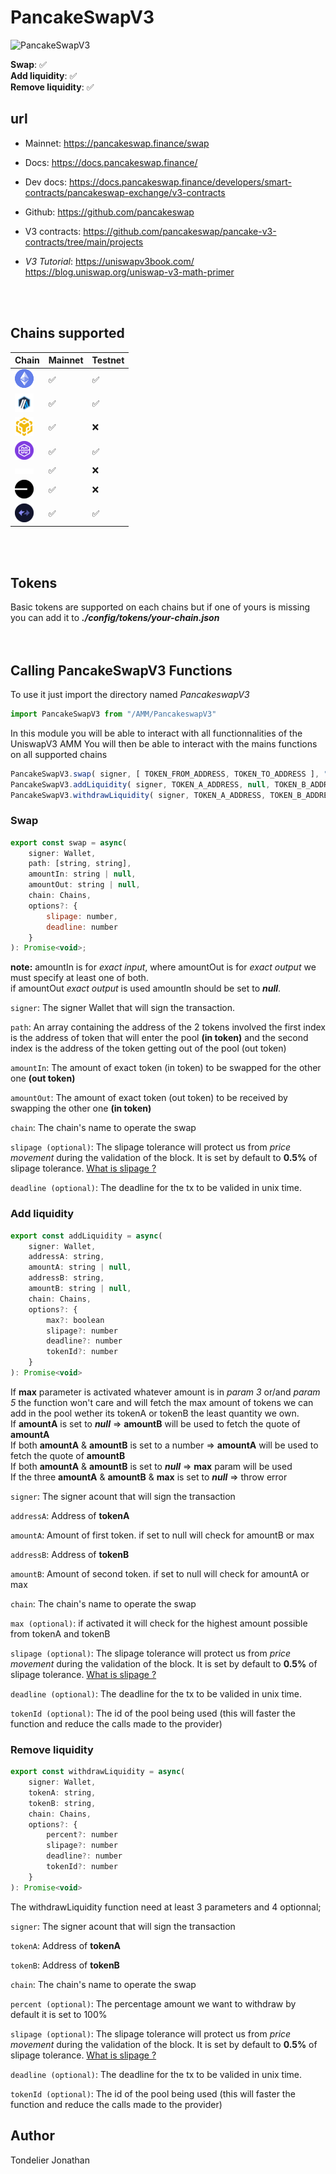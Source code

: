 # PancakeSwapV3  
![PancakeSwapV3](https://encrypted-tbn0.gstatic.com/images?q=tbn:ANd9GcSKluybi6I5JHLN07L7XGH0jdU1IbgrVk_oC6Wsho_z9LGehyIHOuwV66aRJT1HQ_pusHE&usqp=CAU)  

**Swap**: ✅    
**Add liquidity**: ✅    
**Remove liquidity**: ✅    
  
## url
- Mainnet: https://pancakeswap.finance/swap
- Docs: https://docs.pancakeswap.finance/
- Dev docs: https://docs.pancakeswap.finance/developers/smart-contracts/pancakeswap-exchange/v3-contracts
- Github: https://github.com/pancakeswap
- V3 contracts: https://github.com/pancakeswap/pancake-v3-contracts/tree/main/projects

- *V3 Tutorial*: 
    https://uniswapv3book.com/  
    https://blog.uniswap.org/uniswap-v3-math-primer
<br />
<br />   
  
## Chains supported
| Chain                       | Mainnet | Testnet |
|-----------------------------|---------|---------|
| ![ETH](assets/ethereum.png) |   ✅    |   ✅     |
| ![ARB](assets/arbitrum.png) |   ✅    |   ✅     |
| ![BSC](assets/bsc.png)      |   ✅    |   ❌     |
| ![ZKEVM](assets/zkevm.png)  |   ✅    |   ✅     |
| ![LINEA](assets/linea.png)  |   ✅    |   ❌     |
| ![BASE](assets/base.png)    |   ✅    |   ❌     |
| ![ZKSYNC](assets/zkSync.png)|   ✅    |   ✅     |
<br />
<br />

## Tokens
Basic tokens are supported on each chains but if one of yours is missing you can add it to ***./config/tokens/your-chain.json***  
<br />
<br />
  
## Calling PancakeSwapV3 Functions

To use it just import the directory named *PancakeswapV3*  
```javascript
import PancakeSwapV3 from "/AMM/PancakeswapV3"
```

In this module you will be able to interact with all functionnalities of the UniswapV3 AMM
You will then be able to interact with the mains functions on all supported chains

```javascript
PancakeSwapV3.swap( signer, [ TOKEN_FROM_ADDRESS, TOKEN_TO_ADDRESS ], "23", null, "polygon" )
PancakeSwapV3.addLiquidity( signer, TOKEN_A_ADDRESS, null, TOKEN_B_ADDRESS, null, "arbitrum" )
PancakeSwapV3.withdrawLiquidity( signer, TOKEN_A_ADDRESS, TOKEN_B_ADDRESS, "optimism" )
```

### Swap  
```javascript
export const swap = async(
    signer: Wallet,
    path: [string, string],
    amountIn: string | null,
    amountOut: string | null,
    chain: Chains,
    options?: {
        slipage: number,
        deadline: number
    }
): Promise<void>;
```
**note:** amountIn is for *exact input*, where amountOut is for *exact output* we must specify at least one of both.  
          if amountOut *exact output* is used amountIn should be set to ***null***.  
  
`signer`: The signer Wallet that will sign the transaction.  
  
`path`: An array containing the address of the 2 tokens involved the first index is the address of token that will enter the pool **(in token)** and the second index is the address of the token getting out of the pool (out token)  
  
`amountIn`: The amount of exact token (in token) to be swapped for the other one **(out token)**  
  
`amountOut`: The amount of exact token (out token) to be received by swapping the other one **(in token)**  
  
`chain`: The chain's name to operate the swap  
  
`slipage (optional)`: The slipage tolerance will protect us from *price movement* during the validation of the block. It is set by default to **0.5%** of slipage tolerance. [What is slipage ?](https://support.uniswap.org/hc/en-us/articles/8643879653261-What-is-Price-Slippage-)  
  
`deadline (optional)`: The deadline for the tx to be valided in unix time.  
  
### Add liquidity  
  
```javascript
export const addLiquidity = async(
    signer: Wallet,                        
    addressA: string,                       
    amountA: string | null,     
    addressB: string,                       
    amountB: string | null,     
    chain: Chains,
    options?: {
        max?: boolean
        slipage?: number
        deadline?: number
        tokenId?: number
    }
): Promise<void>
```
If **max** parameter is activated whatever amount is in *param 3* or/and *param 5* the function won't care and will fetch the max amount of tokens we can add in the pool wether its tokenA or tokenB the least quantity we own.  
If **amountA** is set to ***null*** => **amountB** will be used to fetch the quote of **amountA**  
If both **amountA** & **amountB** is set to a number => **amountA** will be used to fetch the quote of **amountB**  
If both **amountA** & **amountB** is set to ***null*** => **max** param will be used   
If the three **amountA** & **amountB** & **max** is set to ***null*** => throw error  
  
`signer`: The signer acount that will sign the transaction  
  
`addressA`: Address of **tokenA**  
  
`amountA`: Amount of first token. if set to null will check for amountB or max  
  
`addressB`: Address of **tokenB**  
  
`amountB`: Amount of second token. if set to null will check for amountA or max  
  
`chain`: The chain's name to operate the swap  
  
`max (optional)`: if activated it will check for the highest amount possible from tokenA and tokenB  
  
`slipage (optional)`: The slipage tolerance will protect us from *price movement* during the validation of the block. It is set by default to **0.5%** of slipage tolerance. [What is slipage ?](https://support.uniswap.org/hc/en-us/articles/8643879653261-What-is-Price-Slippage-)  
  
`deadline (optional)`: The deadline for the tx to be valided in unix time.  
  
`tokenId (optional)`: The id of the pool being used (this will faster the function and reduce the calls made to the provider)
  
### Remove liquidity  
  
```javascript
export const withdrawLiquidity = async(
    signer: Wallet, 
    tokenA: string, 
    tokenB: string, 
    chain: Chains,
    options?: {
        percent?: number
        slipage?: number
        deadline?: number
        tokenId?: number
    }
): Promise<void>
```
The withdrawLiquidity function need at least 3 parameters and 4 optionnal;   
  
`signer`: The signer acount that will sign the transaction  
  
`tokenA`: Address of **tokenA**  
  
`tokenB`: Address of **tokenB** 

`chain`: The chain's name to operate the swap  
  
`percent (optional)`: The percentage amount we want to withdraw by default it is set to 100%  
  
`slipage (optional)`: The slipage tolerance will protect us from *price movement* during the validation of the block. It is set by default to **0.5%** of slipage tolerance. [What is slipage ?](https://support.uniswap.org/hc/en-us/articles/8643879653261-What-is-Price-Slippage-)  
  
`deadline (optional)`: The deadline for the tx to be valided in unix time.  
  
`tokenId (optional)`: The id of the pool being used (this will faster the function and reduce the calls made to the provider)
  
  
## Author
 
Tondelier Jonathan